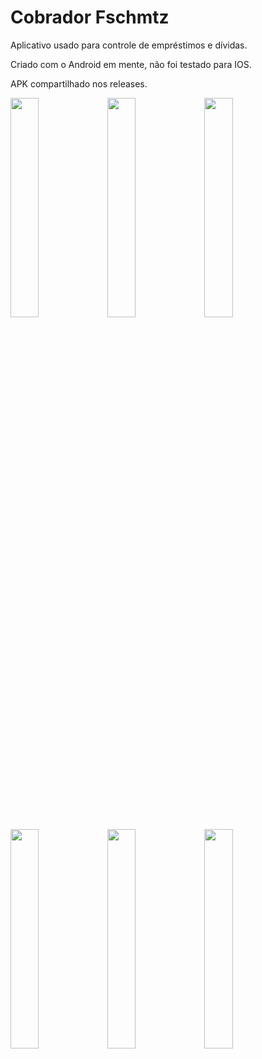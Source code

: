 # Cobrador Fschmtz

Aplicativo usado para controle de empréstimos e dívidas.


Criado com o Android em mente, não foi testado para IOS.

APK compartilhado nos releases.

<img src="https://user-images.githubusercontent.com/21291813/103481636-0c913c80-4dbb-11eb-8da6-58c40cd4068d.png" width="30%"></img> <img src="https://user-images.githubusercontent.com/21291813/103481637-0ef39680-4dbb-11eb-82ac-ac986b48c3f2.png" width="30%"></img> <img src="https://user-images.githubusercontent.com/21291813/103481640-13b84a80-4dbb-11eb-918a-7da66de92323.png" width="30%"></img> <img src="https://user-images.githubusercontent.com/21291813/103481642-15820e00-4dbb-11eb-867e-82f4d757a165.png" width="30%"></img> <img src="https://user-images.githubusercontent.com/21291813/103481644-174bd180-4dbb-11eb-997c-db5737c2834c.png" width="30%"></img> <img src="https://user-images.githubusercontent.com/21291813/103481645-187cfe80-4dbb-11eb-8dc0-59b884f32123.png" width="30%"></img> 
